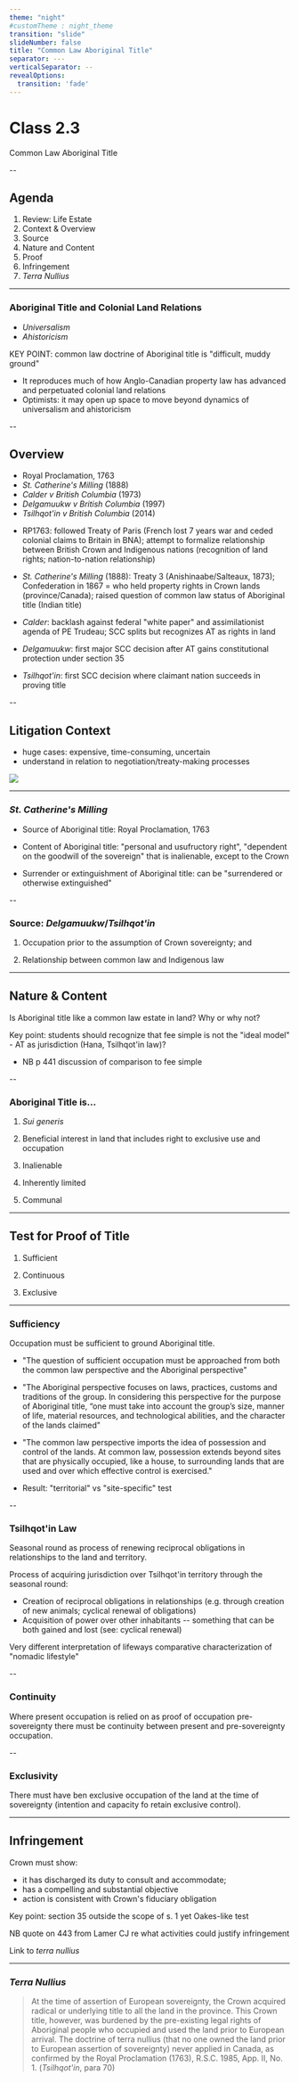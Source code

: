 ```yaml
---
theme: "night"
#customTheme : night_theme
transition: "slide"
slideNumber: false
title: "Common Law Aboriginal Title"
separator: ---
verticalSeparator: --
revealOptions:
  transition: 'fade'
---
```


# Class 2.3

Common Law Aboriginal Title

--

## Agenda

1. Review: Life Estate
2. Context & Overview
3. Source
4. Nature and Content
5. Proof
6. Infringement 
7. *Terra Nullius* 

---

### Aboriginal Title and Colonial Land Relations

- *Universalism*
- *Ahistoricism*

<aside class="notes">

KEY POINT: common law doctrine of Aboriginal title is "difficult, muddy ground"

- It reproduces much of how Anglo-Canadian property law has advanced and perpetuated colonial land relations
- Optimists: it may open up space to move beyond dynamics of universalism and ahistoricism  

</aside>

--

## Overview

- Royal Proclamation, 1763
- *St. Catherine's Milling* (1888)
- *Calder v British Columbia* (1973)
- *Delgamuukw v British Columbia* (1997)
- *Tsilhqot'in v British Columbia* (2014)

<aside class="notes">

- RP1763: followed Treaty of Paris (French lost 7 years war and ceded colonial claims to Britain in BNA); attempt to formalize relationship between British Crown and Indigenous nations (recognition of land rights; nation-to-nation relationship)

- *St. Catherine's Milling* (1888): Treaty 3 (Anishinaabe/Salteaux, 1873); Confederation in 1867 = who held property rights in Crown lands (province/Canada); raised question of common law status of Aboriginal title (Indian title) 

- *Calder*: backlash against federal "white paper" and assimilationist agenda of PE Trudeau; SCC splits but recognizes AT as rights in land

- *Delgamuukw*: first major SCC decision after AT gains constitutional protection under section 35

- *Tsilhqot'in*: first SCC decision where claimant nation succeeds in proving title 

</aside>

--

## Litigation Context

<aside class="notes">

- huge cases: expensive, time-consuming, uncertain 
- understand in relation to negotiation/treaty-making processes 

</aside>

![](declared-title-lands.jpg)

---

### *St. Catherine's Milling*

- Source of Aboriginal title: Royal Proclamation, 1763

- Content of Aboriginal title: "personal and usufructory right", "dependent on the goodwill of the sovereign" that is inalienable, except to the Crown

- Surrender or extinguishment of Aboriginal title: can be "surrendered or otherwise extinguished"

--

### Source: *Delgamuukw*/*Tsilhqot'in*

1. Occupation prior to the assumption of Crown sovereignty; and

2. Relationship between common law and Indigenous law

---

## Nature & Content

Is Aboriginal title like a common law estate in land? Why or why not?

<aside class="notes">

Key point: students should recognize that fee simple is not the "ideal model" - AT as jurisdiction (Hana, Tsilhqot'in law)? 

- NB p 441 discussion of comparison to fee simple

</aside>

--

### Aboriginal Title is...

1. *Sui generis*

2. Beneficial interest in land that includes right to exclusive use and occupation

3. Inalienable 

4. Inherently limited

5. Communal

---

## Test for Proof of Title

1. Sufficient

2. Continuous

3. Exclusive

---

### Sufficiency

Occupation must be sufficient to ground Aboriginal title. 

<aside class="notes">

- "The question of sufficient occupation must be approached from both the common law perspective and the Aboriginal perspective"

- "The Aboriginal perspective focuses on laws, practices, customs and traditions of the group. In considering this perspective for the purpose of Aboriginal title, “one must take into account the group’s size, manner of life, material resources, and technological abilities, and the character of the lands claimed"

- "The common law perspective imports the idea of possession and control of the lands. At common law, possession extends beyond sites that are physically occupied, like a house, to surrounding lands that are used and over which effective control is exercised."

- Result: "territorial" vs "site-specific" test 

</aside>

--

### Tsilhqot'in Law

Seasonal round as process of renewing reciprocal obligations in relationships to the land and territory. 

<aside class="notes">

Process of acquiring jurisdiction over Tsilhqot'in territory through the seasonal round:

- Creation of reciprocal obligations in relationships (e.g. through creation of new animals; cyclical renewal of obligations)
- Acquisition of power over other inhabitants -- something that can be both gained and lost (see: cyclical renewal)

Very different interpretation of lifeways comparative characterization of "nomadic lifestyle" 

</aside>

--

### Continuity

Where present occupation is relied on as proof of occupation pre-sovereignty there must be continuity between present and pre-sovereignty occupation.

--

### Exclusivity

There must have ben exclusive occupation of the land at the time of sovereignty (intention and capacity fo retain exclusive control). 

---

## Infringement

Crown must show:

- it has discharged its duty to consult and accommodate;
- has a compelling and substantial objective
- action is consistent with Crown's fiduciary obligation 

<aside class="notes">

Key point: section 35 outside the scope of s. 1 yet Oakes-like test

NB quote on 443 from Lamer CJ re what activities could justify infringement 

Link to *terra nullius* 

</aside>

---


### *Terra Nullius*

> At the time of assertion of European sovereignty, the Crown acquired radical or underlying title to all the land in the province. This Crown title, however, was burdened by the pre-existing legal rights of Aboriginal people who occupied and used the land prior to European arrival. The doctrine of terra nullius (that no one owned the land prior to European assertion of sovereignty) never applied in Canada, as confirmed by the Royal Proclamation (1763), R.S.C. 1985, App. II, No. 1. (*Tsilhqot'in*, para 70)